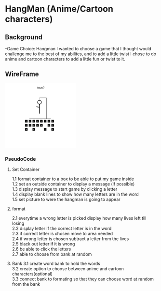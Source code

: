 # HangMan (Anime/Cartoon characters)

## Background

-Game Choice: Hangman
    I wanted to choose a game that I thought would challenge me to the best of my abilites, and to add a little twist I chose to do anime and cartoon characters to add a little fun or twist to it.

## WireFrame

![Hang man wireframe](img/hangmanimg.png)

### PseudoCode
1. Set Container

     1.1 format container to a box to be able to put my game inside<br>
     1.2 set an outside container to display a message (if possible)<br>
    1.3 display message to start game by clicking a letter<br>
    1.4 display blank lines to show how many letters are in the word<br>
    1.5 set picture to were the hangman is going to appear

2. format

    2.1 everytime a wrong letter is picked display how many lives left till losing<br>
      2.2 display letter if the correct letter is in the word<br>
         2.3 if correct letter is chosen move to area needed<br>
             2.4 if wrong letter is chosen subtract a letter from the lives<br>
                 2.5 black out letter if it is wrong<br>
                  2.6 be able to click the letters<br>
                     2.7 able to choose from bank at random<br>

3. Bank
    3.1 create word bank to hold the words<br>
    3.2 create option to choose between anime and cartoon characters(optional)<br>
    3.3 connect bank to formating so that they can choose word at random from the bank<br>
